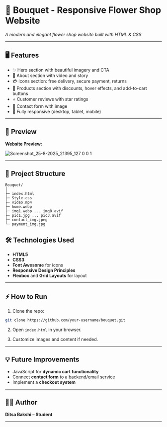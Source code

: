 # 🌸 Bouquet - Responsive Flower Shop Website

*A modern and elegant flower shop website built with HTML & CSS.*

---

## 🖥 Features

* ✨ Hero section with beautiful imagery and CTA
* 🌿 About section with video and story
* 💳 Icons section: free delivery, secure payment, returns
* 🛒 Products section with discounts, hover effects, and add-to-cart buttons
* ⭐ Customer reviews with star ratings
* 📩 Contact form with image
* 📱 Fully responsive (desktop, tablet, mobile)

---

## 📸 Preview

**Website Preview:**

![Screenshot_25-8-2025_21395_127 0 0 1](https://github.com/user-attachments/assets/70a71465-7cf9-4f1c-aaca-5433f2b79c18)

---

## 📂 Project Structure

```
Bouquet/
│
├─ index.html
├─ Style.css
├─ video.mp4
├─ home.webp
├─ img1.webp ... img8.avif
├─ pic1.jpg ... pic3.avif
├─ contact_img.jpeg
└─ payment_img.jpg
```
## 🛠️ Technologies Used

- **HTML5**
- **CSS3**
- **Font Awesome** for icons
- **Responsive Design Principles**
- **Flexbox** and **Grid Layouts** for layout

---

## ⚡ How to Run

1. Clone the repo:

```bash
git clone https://github.com/your-username/bouquet.git
```

2. Open `index.html` in your browser.

3. Customize images and content if needed.

---

## 💡 Future Improvements

* JavaScript for **dynamic cart functionality**
* Connect **contact form** to a backend/email service
* Implement a **checkout system**

---

## 👩‍💻 Author

**Ditsa Bakshi – Student**

---
